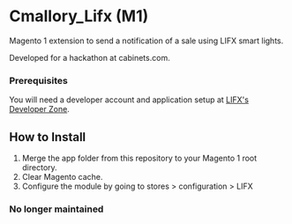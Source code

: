 # Cmallory_Lifx (M1)
Magento 1 extension to send a notification of a sale using LIFX smart lights.

Developed for a hackathon at cabinets.com.

### Prerequisites ###
You will need a developer account and application setup at [LIFX's Developer Zone](https://api.developer.lifx.com/).

## How to Install ##
1. Merge the app folder from this repository to your Magento 1 root directory.
2. Clear Magento cache.
3. Configure the module by going to stores > configuration > LIFX

### No longer maintained ###
